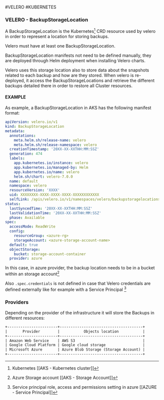 #VELERO #KUBERNETES 

### VELERO - BackupStorageLocation

A BackupStorageLocation is the Kubernetes[^k] CRD resource used by velero in order to represent a location for storing backups. 

Velero must have at least one BackupStorageLocation. 

BackupStorageLocation manifests not need to be defined manually, they are deployed through Helm deployment when installing Velero charts. 

Velero uses this storage location also to store data about the snapshots related to each backup and how are they stored. When velero is re-deployed, it access the BackupStorageLocations and retrieve the different backups detailed there in order to restore all Cluster resources.   
#### EXAMPLE

As example, a BackupStorageLocation in AKS has the following manifest format: 

```yaml
apiVersion: velero.io/v1
kind: BackupStorageLocation
metadata:
  annotations:
    meta.helm.sh/release-name: velero
    meta.helm.sh/release-namespace: velero
  creationTimestamp: '20XX-XX-XXTHH:MM:SSZ'
  generation: 474
  labels:
    app.kubernetes.io/instance: velero
    app.kubernetes.io/managed-by: Helm
    app.kubernetes.io/name: velero
    helm.sh/chart: velero-7.0.0
  name: default
  namespace: velero
  resourceVersion: 'XXXX'
  uid: XXXXXXXX-XXXX-XXXX-XXXX-XXXXXXXXXXXX
  selfLink: /apis/velero.io/v1/namespaces/velero/backupstoragelocations/default
status:
  lastSyncedTime: '20XX-XX-XXTHH:MM:SSZ'
  lastValidationTime: '20XX-XX-XXTHH:MM:SSZ'
  phase: Available
spec:
  accessMode: ReadWrite
  config:
    resourceGroup: <azure-rg>
    storageAccount: <azure-storage-account-name>
  default: true
  objectStorage:
    bucket: storage-account-container
  provider: azure
```

In this case, in azure provider, the backup location needs to be in a bucket within an storage account[^sa]

Also `.spec.credentials` is not defined in case that Velero credentials are defined externally like for example with a Service Principal [^sp]

### Providers

Depending on the provider of the infrastructure it will store the Backups in different resources: 

```txt
+-----------------------+--------------------------------------+
|       Provider        |           Objects location           |
+-----------------------+--------------------------------------+
| Amazon Web Service    | AWS S3                               |
| Google Cloud Platform | Google cloud storage                 |
| Microsoft Azure       | Azure Blob Storage (Storage Account) |
+-----------------------+--------------------------------------+

```


[^k]: Kubernetes [[AKS - Kubernetes cluster]]
[^sa]: Azure Storage account [[AKS - Storage Account]]
[^sp]: Service principal role,  access and permissions setting in azure [[AZURE - Service Principal]]